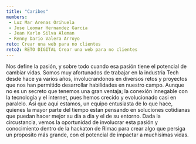 ```yaml
---
title: "Caribes"
members:
 - Luz Mar Arenas Orihuela
 - Jose Leomar Hernandez Garcia
 - Jean Karlo Silva Aleman
 - Renny Dario Valera Arroyo
reto: Crear una web para no clientes
reto2: RETO DIGITAL Crear una web para no clientes
---
```


Nos define la pasión, y sobre todo cuando esa pasión tiene el potencial de cambiar vidas. Somos muy afortunados de trabajar en la industria Tech desde hace ya varios años, involucrandonos en diversos retos y proyectos que nos han permitido desarrollar habilidades en nuestro campo. Aunque no es un secreto que tenemos una gran ventaja; la conexión innegable con la tecnología y el internet, pues hemos crecido y evolucionado casi en paralelo. Asi que aqui estamos, un equipo entusiasta de lo que hace, quienes la mayor parte del tiempo estan pensando en soluciones cotidianas que puedan hacer mejor su dia a dia y el de su entorno. Dada la circustancia, vemos la oportunidad de involucrar esta pasión y conocimiento dentro de la hackaton de Rimac para crear algo que persiga un proposito más grande, con el potencial de impactar a muchisimas vidas.